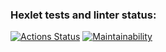 ### Hexlet tests and linter status:
[![Actions Status](https://github.com/BellatorJS/frontend-project-lvl3/workflows/hexlet-check/badge.svg)](https://github.com/BellatorJS/frontend-project-lvl3/actions)
[![Maintainability](https://api.codeclimate.com/v1/badges/6d4bf4f8af00535cb96b/maintainability)](https://codeclimate.com/github/BellatorJS/frontend-project-lvl3/maintainability)

